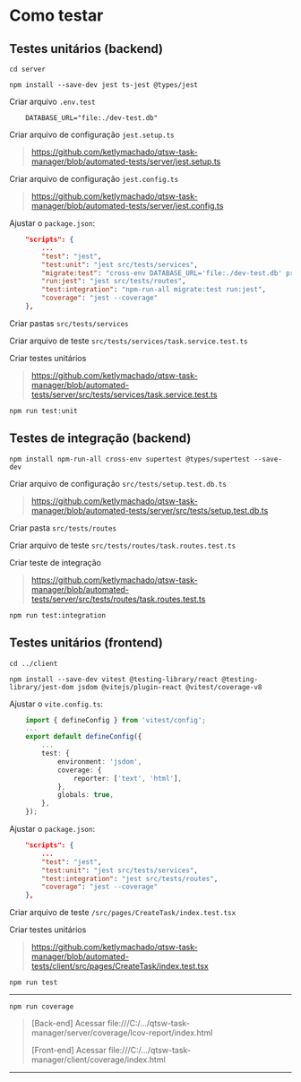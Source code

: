 # Como testar

## Testes unitários (backend)

`cd server`

`npm install --save-dev jest ts-jest @types/jest`

Criar arquivo `.env.test`

```ENV
    DATABASE_URL="file:./dev-test.db"
```

Criar arquivo de configuração `jest.setup.ts`

> https://github.com/ketlymachado/qtsw-task-manager/blob/automated-tests/server/jest.setup.ts

Criar arquivo de configuração `jest.config.ts`

> https://github.com/ketlymachado/qtsw-task-manager/blob/automated-tests/server/jest.config.ts

Ajustar o `package.json`:

```JSON
    "scripts": {
        ...
        "test": "jest",
        "test:unit": "jest src/tests/services",
        "migrate:test": "cross-env DATABASE_URL='file:./dev-test.db' prisma migrate reset --force --skip-seed --schema=../prisma/schema.prisma",
        "run:jest": "jest src/tests/routes",
        "test:integration": "npm-run-all migrate:test run:jest",
        "coverage": "jest --coverage"
    },
```

Criar pastas `src/tests/services`

Criar arquivo de teste `src/tests/services/task.service.test.ts`

Criar testes unitários

> https://github.com/ketlymachado/qtsw-task-manager/blob/automated-tests/server/src/tests/services/task.service.test.ts

`npm run test:unit`

## Testes de integração (backend)

`npm install npm-run-all cross-env supertest @types/supertest --save-dev`

Criar arquivo de configuração `src/tests/setup.test.db.ts`

> https://github.com/ketlymachado/qtsw-task-manager/blob/automated-tests/server/src/tests/setup.test.db.ts

Criar pasta `src/tests/routes`

Criar arquivo de teste `src/tests/routes/task.routes.test.ts`

Criar teste de integração

> https://github.com/ketlymachado/qtsw-task-manager/blob/automated-tests/server/src/tests/routes/task.routes.test.ts

`npm run test:integration`

## Testes unitários (frontend)

`cd ../client`

`npm install --save-dev vitest @testing-library/react @testing-library/jest-dom jsdom @vitejs/plugin-react @vitest/coverage-v8`

Ajustar o `vite.config.ts`:

```Typescript
    import { defineConfig } from 'vitest/config';
    ...
    export default defineConfig({
        ...
        test: {
            environment: 'jsdom',
            coverage: {
                reporter: ['text', 'html'],
            },
            globals: true,
        },
    });
```

Ajustar o `package.json`:

```JSON
    "scripts": {
        ...
        "test": "jest",
        "test:unit": "jest src/tests/services",
        "test:integration": "jest src/tests/routes",
        "coverage": "jest --coverage"
    },
```

Criar arquivo de teste `/src/pages/CreateTask/index.test.tsx`

Criar testes unitários

> https://github.com/ketlymachado/qtsw-task-manager/blob/automated-tests/client/src/pages/CreateTask/index.test.tsx

`npm run test`

---

`npm run coverage`

> [Back-end] Acessar file:///C:/.../qtsw-task-manager/server/coverage/lcov-report/index.html
>
> [Front-end] Acessar file:///C:/.../qtsw-task-manager/client/coverage/index.html

---
